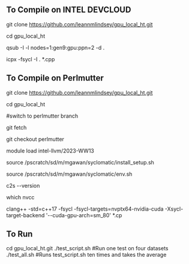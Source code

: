 ## To Compile on INTEL DEVCLOUD
git clone https://github.com/leannmlindsey/gpu_local_ht.git

cd gpu_local_ht

qsub -I -l nodes=1:gen9:gpu:ppn=2 -d .

icpx -fsycl -I . *.cpp

## To Compile on Perlmutter
git clone https://github.com/leannmlindsey/gpu_local_ht.git

cd gpu_local_ht

#switch to perlmutter branch

git fetch

git checkout perlmutter

module load intel-llvm/2023-WW13

source /pscratch/sd/m/mgawan/syclomatic/install_setup.sh

source /pscratch/sd/m/mgawan/syclomatic/env.sh

c2s --version

which nvcc

clang++ -std=c++17 -fsycl -fsycl-targets=nvptx64-nvidia-cuda -Xsycl-target-backend '--cuda-gpu-arch=sm_80' *.cp

## To Run
cd gpu_local_ht.git
./test_script.sh #Run one test on four datasets
./test_all.sh #Runs test_script.sh ten times and takes the average

